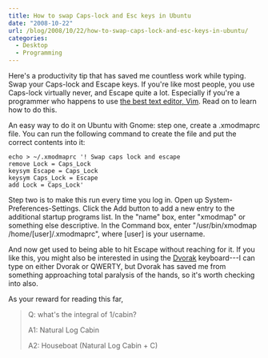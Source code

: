```yaml
---
title: How to swap Caps-lock and Esc keys in Ubuntu
date: "2008-10-22"
url: /blog/2008/10/22/how-to-swap-caps-lock-and-esc-keys-in-ubuntu/
categories:
  - Desktop
  - Programming
---
```

Here's a productivity tip that has saved me countless work while typing. Swap your Caps-lock and Escape keys. If you're like most people, you use Caps-lock virtually never, and Escape quite a lot. Especially if you're a programmer who happens to use [the best text editor, Vim](http://www.vim.org/). Read on to learn how to do this.

<!--more-->

An easy way to do it on Ubuntu with Gnome: step one, create a .xmodmaprc file. You can run the following command to create the file and put the correct contents into it:

```
echo > ~/.xmodmaprc '! Swap caps lock and escape
remove Lock = Caps_Lock
keysym Escape = Caps_Lock
keysym Caps_Lock = Escape
add Lock = Caps_Lock'
```

Step two is to make this run every time you log in. Open up System-Preferences-Settings. Click the Add button to add a new entry to the additional startup programs list. In the "name" box, enter "xmodmap" or something else descriptive. In the Command box, enter "/usr/bin/xmodmap /home/[user]/.xmodmaprc", where [user] is your username.

And now get used to being able to hit Escape without reaching for it. If you like this, you might also be interested in using the [Dvorak](http://en.wikipedia.org/wiki/Dvorak_Simplified_Keyboard) keyboard---I can type on either Dvorak or QWERTY, but Dvorak has saved me from something approaching total paralysis of the hands, so it's worth checking into also.

As your reward for reading this far,

> Q: what's the integral of 1/cabin?
> 
> A1: Natural Log Cabin
> 
> A2: Houseboat (Natural Log Cabin + C)


